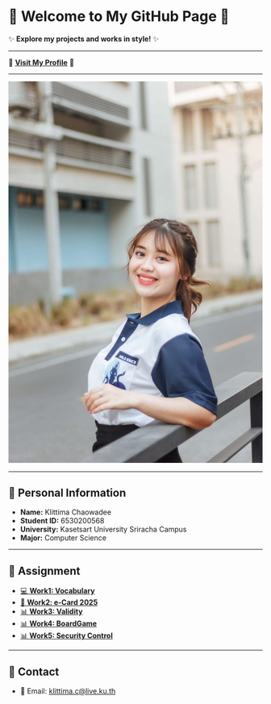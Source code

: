 # 🎀 Welcome to My GitHub Page 🎀

✨ **Explore my projects and works in style!** ✨

---

🌸 [**Visit My Profile**](https://anniemark2522.github.io) 🌸

---

![My Profile](assets/image/picture.jpg)

---

## 📌 Personal Information  
- **Name:** Klittima Chaowadee  
- **Student ID:** 6530200568  
- **University:** Kasetsart University Sriracha Campus  
- **Major:** Computer Science  

---

## 🦄 Assignment
- [💻 **Work1: Vocabulary**](https://anniemark2522.github.io/vocab/message-digest)  
- [🎄 **Work2: e-Card 2025**](https://anniemark2522.github.io/card/e-card)
- [📊 **Work3: Validity**](https://anniemark2522.github.io/quality/validity)
- [📊 **Work4: BoardGame**](https://anniemark2522.github.io/boardgame/boardg)
- [📊 **Work5: Security Control**](https://anniemark2522.github.io/control/sucurity-control)



---

## 🔗 Contact
- 📧 Email: [klittima.c@live.ku.th](mailto:klittima.c@live.ku.th)
